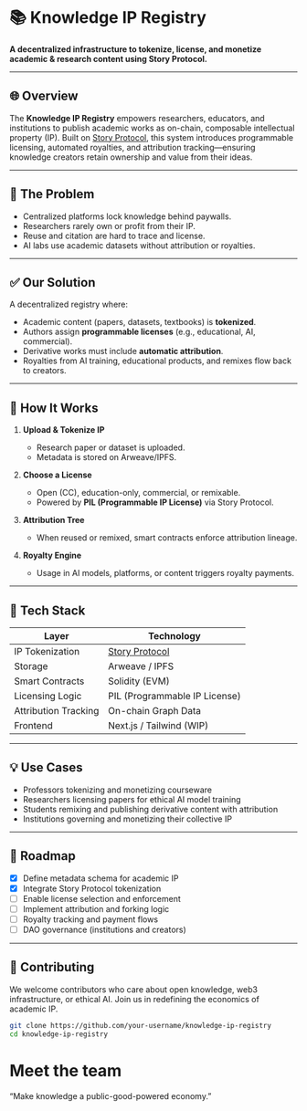 # 📚 Knowledge IP Registry

**A decentralized infrastructure to tokenize, license, and monetize academic & research content using Story Protocol.**

---

## 🌐 Overview

The **Knowledge IP Registry** empowers researchers, educators, and institutions to publish academic works as on-chain, composable intellectual property (IP). Built on [Story Protocol](https://www.story.foundation/), this system introduces programmable licensing, automated royalties, and attribution tracking—ensuring knowledge creators retain ownership and value from their ideas.

---

## 🚨 The Problem

- Centralized platforms lock knowledge behind paywalls.
- Researchers rarely own or profit from their IP.
- Reuse and citation are hard to trace and license.
- AI labs use academic datasets without attribution or royalties.

---

## ✅ Our Solution

A decentralized registry where:
- Academic content (papers, datasets, textbooks) is **tokenized**.
- Authors assign **programmable licenses** (e.g., educational, AI, commercial).
- Derivative works must include **automatic attribution**.
- Royalties from AI training, educational products, and remixes flow back to creators.

---

## 🔗 How It Works

1. **Upload & Tokenize IP**
   - Research paper or dataset is uploaded.
   - Metadata is stored on Arweave/IPFS.

2. **Choose a License**
   - Open (CC), education-only, commercial, or remixable.
   - Powered by **PIL (Programmable IP License)** via Story Protocol.

3. **Attribution Tree**
   - When reused or remixed, smart contracts enforce attribution lineage.

4. **Royalty Engine**
   - Usage in AI models, platforms, or content triggers royalty payments.

---

## 🧩 Tech Stack

| Layer | Technology |
|------|------------|
| IP Tokenization | [Story Protocol](https://docs.story.foundation) |
| Storage | Arweave / IPFS |
| Smart Contracts | Solidity (EVM) |
| Licensing Logic | PIL (Programmable IP License) |
| Attribution Tracking | On-chain Graph Data |
| Frontend | Next.js / Tailwind (WIP) |

---

## 💡 Use Cases

- Professors tokenizing and monetizing courseware
- Researchers licensing papers for ethical AI model training
- Students remixing and publishing derivative content with attribution
- Institutions governing and monetizing their collective IP

---

## 🚀 Roadmap

- [x] Define metadata schema for academic IP
- [x] Integrate Story Protocol tokenization
- [ ] Enable license selection and enforcement
- [ ] Implement attribution and forking logic
- [ ] Royalty tracking and payment flows
- [ ] DAO governance (institutions and creators)

---

## 🧠 Contributing

We welcome contributors who care about open knowledge, web3 infrastructure, or ethical AI. Join us in redefining the economics of academic IP.

```bash
git clone https://github.com/your-username/knowledge-ip-registry
cd knowledge-ip-registry
```

# Meet the team


“Make knowledge a public-good-powered economy.”
